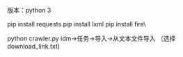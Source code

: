 版本：python 3

pip install requests
pip install lxml
pip install fire\

python crawler.py
idm->任务->导入->从文本文件导入 （选择download_link.txt)


